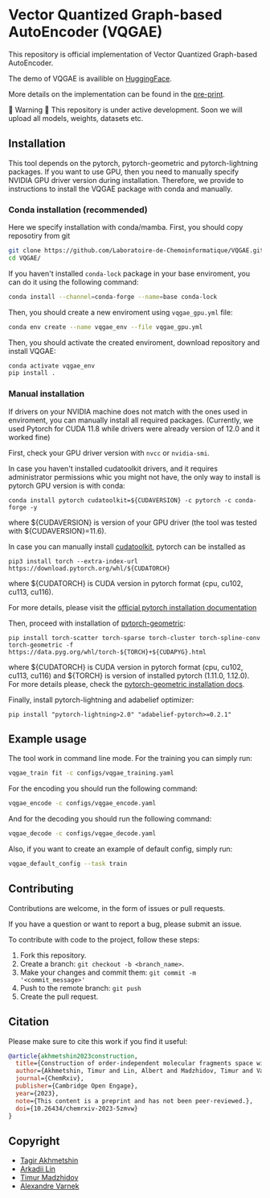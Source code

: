 # Vector Quantized Graph-based AutoEncoder (VQGAE)

This repository is official implementation of Vector Quantized Graph-based AutoEncoder.

The demo of VQGAE is availible on [HuggingFace](https://huggingface.co/spaces/tagirshin/VQGAE).

More details on the implementation can be found in the [pre-print](https://chemrxiv.org/engage/chemrxiv/article-details/6439662408c86922fff8d6e5).

:construction: Warning :construction:
This repository is under active development. Soon we will upload all models, weights, datasets etc.

## Installation

This tool depends on the pytorch, pytorch-geometric and pytorch-lightning packages. 
If you want to use GPU, then you need to manually specify NVIDIA GPU driver version during installation. 
Therefore, we provide to instructions to install the VQGAE package with conda and manually.

### Conda installation (recommended)

Here we specify installation with conda/mamba. 
First, you should copy reposotiry from git

```bash
git clone https://github.com/Laboratoire-de-Chemoinformatique/VQGAE.git
cd VQGAE/
```
If you haven't installed `conda-lock` package in your base enviroment, you can do it using the following command:
```bash
conda install --channel=conda-forge --name=base conda-lock
```

Then, you should create a new enviroment using `vqgae_gpu.yml` file:

```bash
conda env create --name vqgae_env --file vqgae_gpu.yml
```
Then, you should activate the created enviroment, download repository and install VQGAE:

```bash
conda activate vqgae_env
pip install .
```

### Manual installation

If drivers on your NVIDIA machine does not match with the ones used in enviroment, 
you can manually install all required packages.
(Currently, we used Pytorch for CUDA 11.8 while drivers were already version of 12.0 and it worked fine)

First, check your GPU driver version with `nvcc` or `nvidia-smi`.

In case you haven't installed cudatoolkit drivers, and it requires administrator permissions whic you might not have,
the only way to install is pytorch GPU version is with conda:

`conda install pytorch cudatoolkit=${CUDAVERSION} -c pytorch -c conda-forge -y`

where ${CUDAVERSION} is version of your GPU driver (the tool was tested with ${CUDAVERSION}=11.6).

In case you can manually install [cudatoolkit](https://developer.nvidia.com/cuda-toolkit),
pytorch can be installed as

`pip3 install torch --extra-index-url https://download.pytorch.org/whl/${CUDATORCH}`

where ${CUDATORCH} is CUDA version in pytorch format (cpu, cu102, cu113, cu116).

For more details, please visit the
[official pytorch installation documentation](https://pytorch.org/get-started/locally/)

Then, proceed with installation of [pytorch-geometric](https://pytorch-geometric.readthedocs.io/en/latest/index.html):

`pip install torch-scatter torch-sparse torch-cluster torch-spline-conv torch-geometric
-f https://data.pyg.org/whl/torch-${TORCH}+${CUDAPYG}.html`

where ${CUDATORCH} is CUDA version in pytorch format (cpu, cu102, cu113, cu116) and ${TORCH} is
version of installed pytorch (1.11.0, 1.12.0). For more details please, check the
[pytorch-geometric installation docs](https://pytorch-geometric.readthedocs.io/en/latest/notes/installation.html).

Finally, install pytorch-lightning and adabelief optimizer:

`pip install "pytorch-lightning>2.0" "adabelief-pytorch>=0.2.1"`

## Example usage

The tool work in command line mode. For the training you can simply run:

```bash
vqgae_train fit -c configs/vqgae_training.yaml
```

For the encoding you should run the following command:

```bash
vqgae_encode -c configs/vqgae_encode.yaml
```

And for the decoding you should run the following command:

```bash
vqgae_decode -c configs/vqgae_decode.yaml
```

Also, if you want to create an example of default config, simply run:
```bash
vqgae_default_config --task train
```

## Contributing

Contributions are welcome, in the form of issues or pull requests.

If you have a question or want to report a bug, please submit an issue.

To contribute with code to the project, follow these steps:

1. Fork this repository.
2. Create a branch: `git checkout -b <branch_name>`.
3. Make your changes and commit them: `git commit -m '<commit_message>'`
4. Push to the remote branch: `git push`
5. Create the pull request.

## Citation

Please make sure to cite this work if you find it useful:

```bibtex
@article{akhmetshin2023construction,
  title={Construction of order-independent molecular fragments space with vector quantised graph autoencoder},
  author={Akhmetshin, Timur and Lin, Albert and Madzhidov, Timur and Varnek, Alexandre},
  journal={ChemRxiv},
  publisher={Cambridge Open Engage},
  year={2023},
  note={This content is a preprint and has not been peer-reviewed.},
  doi={10.26434/chemrxiv-2023-5zmvw}
}
```

## Copyright

* [Tagir Akhmetshin ](tagirshin@gmail.com)
* [Arkadii Lin](arkadiyl18@gmail.com)
* [Timur Madzhidov](tmadzhidov@gmail.com)
* [Alexandre Varnek](varnek@unistra.fr)
